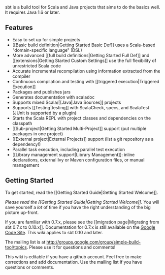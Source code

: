 sbt is a build tool for Scala and Java projects that aims to do the basics well. It requires Java 1.6 or later.

## Features
* Easy to set up for simple projects
* [[Basic build definition|Getting Started Basic Def]] uses a Scala-based "domain-specific language" (DSL)
* More advanced [[full build definitions|Getting Started Full Def]] and [[extensions|Getting Started Custom Settings]] use the full flexibility of unrestricted Scala code
* Accurate incremental recompilation using information extracted from the compiler
* Continuous compilation and testing with [[triggered execution|Triggered Execution]]
* Packages and publishes jars
* Generates documentation with scaladoc
* Supports mixed Scala/[[Java|Java Sources]] projects
* Supports [[Testing|testing]] with ScalaCheck, specs, and ScalaTest (JUnit is supported by a plugin)
* Starts the Scala REPL with project classes and dependencies on the classpath
* [[Sub-project|Getting Started Multi-Project]] support (put multiple packages in one project)
* [[External project|External Projects]] support (list a git repository as a dependency!)
* Parallel task execution, including parallel test execution
* [[Library management support|Library Management]]: inline declarations, external Ivy or Maven configuration files, or manual management

## Getting Started

To get started, read the
 [[Getting Started Guide|Getting Started Welcome]].

_Please read the
[[Getting Started Guide|Getting Started Welcome]]._ You will save
yourself a _lot_ of time if you have the right understanding of
the big picture up-front.

If you are familiar with 0.7.x, please see the
[[migration page|Migrating from sbt 0.7.x to 0.10.x]]. Documentation for
0.7.x is still available on the
[Google Code Site](http://code.google.com/p/simple-build-tool/wiki/DocumentationHome).
This wiki applies to sbt 0.10 and later.

The mailing list is at <http://groups.google.com/group/simple-build-tool/topics>. Please use it for questions and comments!

This wiki is editable if you have a github account.  Feel free to make corrections and add documentation.  Use the mailing list if you have questions or comments.
